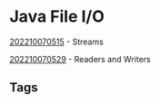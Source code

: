 # Java File I/O

[202210070515](../202210070515) - Streams  

[202210070529](../202210070529) - Readers and Writers  

## Tags
